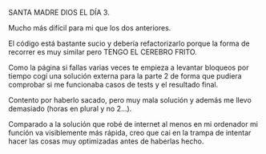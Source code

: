 SANTA MADRE DIOS EL DÍA 3.

Mucho más difícil para mi que los dos anteriores.

El código está bastante sucio y debería refactorizarlo porque la forma de recorrer es muy similar pero TENGO EL CEREBRO FRITO.

Como la página si fallas varias veces te empieza a levantar bloqueos por tiempo cogí una solución externa para la parte 2 de forma que pudiera comprobar si me funcionaba
casos de tests y el resultado final.

Contento por haberlo sacado, pero muy mala solución y además me llevo demasiado (horas en plural y no 2...).

Comparado a la solución que robé de internet al menos en mi ordenador mi función va visiblemente más rápida, creo que cai en la trampa de intentar hacer las cosas
muy optimizadas antes de haberlas hecho.